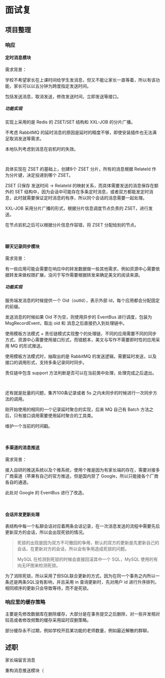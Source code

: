 # 面试复

## 项目整理

### 响应

#### 定时消息模块

需求背景：

学校不希望家长在上课时间给学生发消息，但又不能让家长一直等着，所以有该功能，家长可以以五分钟为跨度指定发送时间。

包括发送消息，取消发送，修改发送时间，立即发送等接口。

##### 功能实现

实现上采用的是 Redis 的 ZSET/SET 结构和 XXL-JOB 的分片广播。

不考虑 RabbitMQ 的延时消息的原因是延时的精度不够，即使安装插件也无法满足取消发送等需求。

本地队列考虑到消息在宕机时的失效。

<br>

具体实现在 ZSET 的基础上，创建8个 ZSET 分片，所有的消息根据 RelateId 作为分片键，决定投递到哪个 ZSET。

ZSET 只保存 发送时间 -> RelateId  的映射关系，而具体需要发送的消息保存在额外的 SET 结构中，因为会话中可能存在多条定时消息，或者双方都能发定时消息，此时就需要保证定时消息的有序，所以同个会话的消息需要一起处理。

XXL-JOB 采用分片广播的形式，根据分片信息调度节点负责的 ZSET，进行发送。

在节点宕机之后可以根据分片信息作容错，将 ZSET 分配给别的节点。

<br>

#### 聊天记录同步模块

需求背景：

有一些应用可能会需要在响应中的转发数据做一些其他需求，例如资源中心需要依据转发来做权限扩展，没问于写作需要根据转发来确定美文的阅读来源。


##### 功能实现

服务端发消息的时候提供一个 Oid（outId），表示外部 Id，每个应用都会分配固定的前缀。

发送消息的时候如果 Oid 不为空，则使用异步的 EventBus 进行调度，包装为 MsgRecordEvent，取出 oid 和 消息之后直接扔入到处理链中。

使用模板方法模式 + 责任链模式实现整个的处理链，不同的应用需要不同的同步方式，资源中心需要使用接口形式，而错题本，美文与写作不需要即时性的应用采用 MQ 的形式推送。

使用模板方法模式时，抽取出的是 RabbitMQ 的发送逻辑，需要延时发送，以及接口的调用形式，支持多条记录同时同步。

责任链中包含 support 方法判断是否可以在当前类中处理，处理完成之后退出。

<br>

还有就是批量的问题，集齐100条记录或者 5s 之内未同步的时候进行一次同步方法的调用。

刚开始使用的相同的一个记录延时聚合的实现，后来 MQ 自己有 Batch 方法之后，只有接口调用需要使用延时聚合的工具类。

维护一个当前的时间戳。

<br>


#### 多渠道的消息推送

需求背景：

接入自研的推送系统以及个推系统，使用个推是因为有家长端的存在，需要对接多厂商渠道（苹果有自己的官方推送，但是国内禁了 Google，所以只能接各个厂商各自的通道。

此处对 Google 的 EventBus 进行了改造。

<br>

#### 会话并发更新处理

表结构中每一个私聊会话对应着两条会话记录，在一次消息发送的流程中需要先后更新双方的会话，所以会出现死锁的情况。

> 死锁的出现是因为双方不可撤回的争用，默认的双方的更新是先更新自己的会话，在更新对方的会话，所以会有争用造成死锁的问题。
>
> MySQL 在检测到死锁的时候会直接回滚其中一个 SQL，MySQL 使用的有向无环图来检测死锁。

为了消除死锁，所以采用了但SQL联合更新的方式，因为在同一个事务之内所以一条还是两条SQL没有影响，并且采用 in 查询更新时，先对用户 id 进行升序排列，相同顺序的更新只会导致等待，而不是死锁。







### 响应里的缓存策略

主要是先修改数据库在删除缓存，大部分是在事务提交之后删除，对一些并发相对较高或者修改频繁的缓存采用延时双删策略。 

部分缓存永不过期，例如学校开启某功能的老师数量，例如最近解散的群聊。



## 述职

家长端留言消息

重构消息推送模块（

